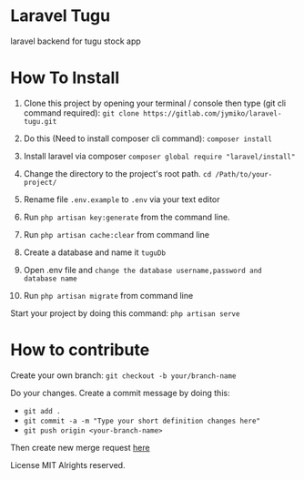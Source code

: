 # **Laravel Tugu**
laravel backend for tugu stock app

# **How To Install**

1. Clone this project by opening your terminal / console then type (git cli command required): ``git clone https://gitlab.com/jymiko/laravel-tugu.git``

2. Do this (Need to install composer cli command): ``composer install``

3. Install laravel via composer ```composer global require "laravel/install"``` 

4. Change the directory to the project's root path. ``cd /Path/to/your-project/``

5. Rename file ``.env.example`` to ``.env`` via your text editor

5. Run ``php artisan key:generate`` from the command line.

6. Run ``php artisan cache:clear`` from command line

7. Create a database and name it ``tuguDb``

8. Open .env file and ``change the database username,password and database name``

9. Run ``php artisan migrate`` from command line

Start your project by doing this command: ``php artisan serve``



# **How to contribute**

Create your own branch: ``git checkout -b your/branch-name``

Do your changes.
Create a commit message by doing this:

- ``git add .``
- ``git commit -a -m "Type your short definition changes here"``
- ``git push origin <your-branch-name>``


Then create new merge request [here](https://gitlab.com/jymiko/laravel-tugu/merge_requests)



License
MIT Alrights reserved.
